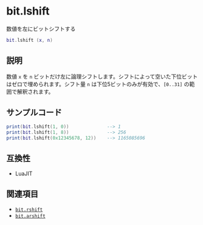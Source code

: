# bit.lshift

数値を左にビットシフトする

```lua
bit.lshift (x, n)
```

## 説明

数値 `x` を `n` ビットだけ左に論理シフトします。シフトによって空いた下位ビットはゼロで埋められます。シフト量 `n` は下位5ビットのみが有効で、`[0..31]` の範囲で解釈されます。

## サンプルコード

```lua
print(bit.lshift(1, 0))              --> 1
print(bit.lshift(1, 8))              --> 256
print(bit.lshift(0x12345678, 12))    --> 1165085696
```

## 互換性

- LuaJIT

## 関連項目

- [`bit.rshift`](rshift.md)
- [`bit.arshift`](arshift.md)